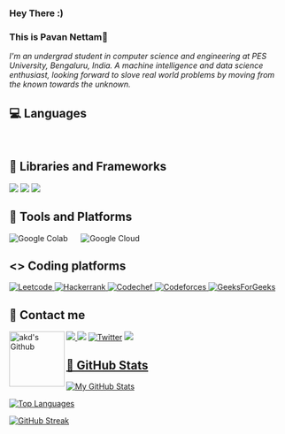 ### Hey There :) 
### This is Pavan Nettam🐾

<p><i>
  I'm an undergrad student in computer science and engineering at PES University, Bengaluru, India. A machine intelligence and data science enthusiast, looking forward to slove real world problems by moving from the known towards the unknown.
</p></i>

<!--
**PavanNettam/PavanNettam** is a ✨ _special_ ✨ repository because its `README.md` (this file) appears on your GitHub profile.

Here are some ideas to get you started:

- 🔭 I’m currently working on ...
- 🌱 I’m currently learning ...
- 👯 I’m looking to collaborate on ...
- 🤔 I’m looking for help with ...
- 💬 Ask me about ...
- 📫 How to reach me: ...
- 😄 Pronouns: ...
- ⚡ Fun fact: ...
-->
## 💻 Languages
<a href=""><img alt="" src="https://img.shields.io/badge/Python-3776AB?style=for-the-badge&logo=python&logoColor=white" /></a>
<a href=""><img alt="" src="https://img.shields.io/badge/C-00599C?style=for-the-badge&logo=c&logoColor=white" /></a>
<a href=""><img alt="" src="https://img.shields.io/badge/C%2B%2B-00599C?style=for-the-badge&logo=c%2B%2B&logoColor=white" /></a>
<a href=""><img alt="" src="https://img.shields.io/badge/HTML5-E34F26?style=for-the-badge&logo=html5&logoColor=white" /></a>
<a href=""><img alt="" src="https://img.shields.io/badge/CSS3-1572B6?style=for-the-badge&logo=css3&logoColor=white" /></a>
<a href=""><img alt="" src="https://img.shields.io/badge/JavaScript-F7DF1E?style=for-the-badge&logo=javascript&logoColor=black" /></a>

## 📁 Libraries and Frameworks

<!--<a href=""><img alt="" src="https://3.bp.blogspot.com/-QZVBl08fmPk/XhO909Ha1dI/AAAAAAAACZI/q1a1UykGKe0KDUZ_ZITtWmM7bBJFRrvPQCLcBGAsYHQ/s1600/tensorflowkeras.jpg" height=35px width=150px></img></a>-->
![](https://img.shields.io/badge/Keras%20-%23D00000.svg?&style=for-the-badge&logo=Keras&logoColor=white) ![](https://img.shields.io/badge/pandas%20-%23150458.svg?&style=for-the-badge&logo=pandas&logoColor=white) ![](https://img.shields.io/badge/numpy%20-%23013243.svg?&style=for-the-badge&logo=numpy&logoColor=white)
<a href=""><img alt="" src="https://img.shields.io/badge/React-20232A?style=for-the-badge&logo=react&logoColor=61DAFB" /></a>
<a href=""><img alt="" src="https://img.shields.io/badge/jQuery-0769AD?style=for-the-badge&logo=jquery&logoColor=white" /></a>

## 🔧 Tools and Platforms 

![Google Colab](https://img.shields.io/badge/Colab-F9AB00?style=for-the-badge&logo=googlecolab&color=525252)
<a href=""><img alt="" src="https://img.shields.io/badge/Git-F05032?style=for-the-badge&logo=git&logoColor=white" /></a>
<a href=""><img alt="" src="https://img.shields.io/badge/GitHub-100000?style=for-the-badge&logo=github&logoColor=white" /></a>
<a href=""><img alt="" src="https://img.shields.io/badge/Jupyter-F37626.svg?&style=for-the-badge&logo=Jupyter&logoColor=white" /></a>
<a href=""><img alt="" src="https://img.shields.io/badge/Visual_Studio_Code-0078D4?style=for-the-badge&logo=visual%20studio%20code&logoColor=white" /></a>
<a href=""><img alt="" src="https://img.shields.io/badge/Ubuntu-E95420?style=for-the-badge&logo=ubuntu&logoColor=white" /></a>
![Google Cloud](https://img.shields.io/badge/Google_Cloud-4285F4?style=for-the-badge&logo=google-cloud&logoColor=white)

## <> Coding platforms


<a href = "https://leetcode.com/Pavan_Nettam/" ><img alt="Leetcode" src="https://img.shields.io/badge/-LeetCode-FFA116?style=for-the-badge&logo=LeetCode&logoColor=black"/> </a>
<a href = "https://www.hackerrank.com/pavan_nettam" ><img alt="Hackerrank" src="https://img.shields.io/badge/-Hackerrank-2EC866?style=for-the-badge&logo=HackerRank&logoColor=black"/> </a>
<a href = "https://www.codechef.com/users/pavan_nettam" ><img alt="Codechef" src="https://img.shields.io/badge/-CodeChef-5B4638?style=for-the-badge&logo=CodeChef&logoColor=white"/> </a>
<a href = "https://codeforces.com/profile/PavanNettam" ><img alt="Codeforces" src="https://img.shields.io/badge/Codeforces-445f9d?style=for-the-badge&logo=Codeforces&logoColor=white"/> </a>
<a href = "https://auth.geeksforgeeks.org/user/npavan2002/profile" ><img alt="GeeksForGeeks" src="https://img.shields.io/badge/GeeksforGeeks-298D46?style=for-the-badge&logo=geeksforgeeks&logoColor=white"/> </a>

## 📩 Contact me

<a href="mailto:n.pavan2002@gmail.com">
		<img src="https://img.shields.io/badge/Gmail-D14836?style=for-the-badge&logo=gmail&logoColor=white" />
</a>
<a href = "https://www.linkedin.com/in/pavannettam//" ><img src="https://img.shields.io/badge/LinkedIn-0077B5?style=for-the-badge&logo=linkedin&logoColor=white"/></a>
<a href = "https://twitter.com/PavanNettam"><img alt="Twitter" src="https://img.shields.io/badge/twitter-%231DA1F2.svg?&style=for-the-badge&logo=Twitter&logoColor=white"/></a>
<a href = "https://www.instagram.com/pavan_nettam/" ><img src="https://img.shields.io/badge/instagram%20-%23E4405F.svg?&style=for-the-badge&logo=Instagram&logoColor=white"/></a>
<a href="https://github.com/PavanNettam/"><img align="left" alt="akd's Github" width="100px" src="https://img.shields.io/badge/Github-181717?style=for-the-badge&logo=Github&logoColor=white"/>

## 🚩 GitHub Stats

[![My GitHub Stats](https://github-readme-stats.vercel.app/api/?username=PavanNettam&count_private=true&theme=tokyonight&showicons=true)]()

[![Top Languages](https://github-readme-stats.vercel.app/api/top-langs/?username=PavanNettam&layout=compact&show_icons=true&theme=tokyonight)](https://github.com/DenverCoder1/github-readme-streak-stats)

[![GitHub Streak](https://github-readme-streak-stats.herokuapp.com/?user=PavanNettam&theme=tokyonight)](https://git.io/streak-stats)
